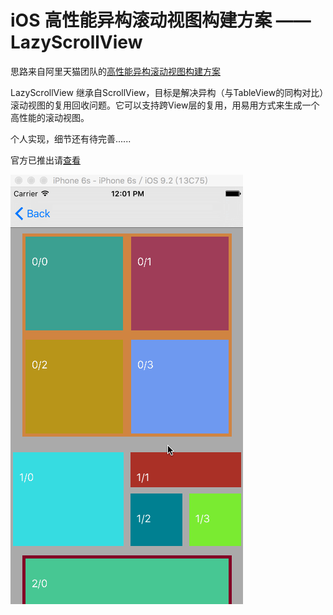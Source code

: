 # iOS 高性能异构滚动视图构建方案 —— LazyScrollView
思路来自阿里天猫团队的[高性能异构滚动视图构建方案](http://pingguohe.net/2016/01/31/lazyscroll.html)

LazyScrollView 继承自ScrollView，目标是解决异构（与TableView的同构对比）滚动视图的复用回收问题。它可以支持跨View层的复用，用易用方式来生成一个高性能的滚动视图。

个人实现，细节还有待完善......


官方已推出请[查看](https://github.com/alibaba/LazyScrollView)

![image](https://github.com/chenjunpu/LazyScrollView/blob/master/Preview.gif)
